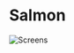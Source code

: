 # Salmon

![Screens](https://github.com/lulzshadowwalker/salmon/assets/92385434/0954b0df-5842-4fe6-857a-da9041586432)
